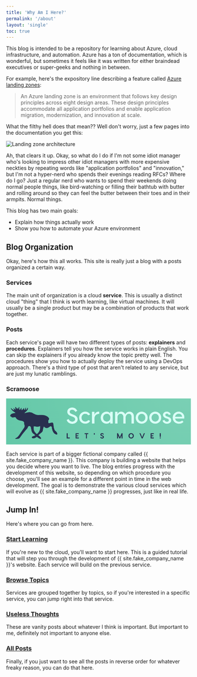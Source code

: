 ```yaml
---
title: 'Why Am I Here?'
permalink: '/about'
layout: 'single'
toc: true
---
```

This blog is intended to be a repository for learning about Azure, cloud infrastructure, and automation. Azure has a ton of documentation, which is wonderful, but sometimes it feels like it was written for either braindead executives or super-geeks and nothing in between.

For example, here's the expository line describing a feature called [Azure landing zones](https://docs.microsoft.com/en-us/azure/cloud-adoption-framework/ready/landing-zone/):

> An Azure landing zone is an environment that follows key design principles across eight design areas. These design principles accommodate all application portfolios and enable application migration, modernization, and innovation at scale.

What the filthy hell does that mean?? Well don't worry, just a few pages into the documentation you get this:

![Landing zone architecture](https://docs.microsoft.com/en-us/azure/cloud-adoption-framework/ready/enterprise-scale/media/ns-arch-expanded.png)

Ah, that clears it up. Okay, so what do I do if I'm not some idiot manager who's looking to impress other idiot managers with more expensive neckties by repeating words like "application portfolios" and "innovation," but I'm not a hyper-nerd who spends their evenings reading RFCs? Where do I go? Just a regular nerd who wants to spend their weekends doing normal people things, like bird-watching or filling their bathtub with butter and rolling around so they can feel the butter between their toes and in their armpits. Normal things.

This blog has two main goals:

- Explain how things actually work
- Show you how to automate your Azure environment

## Blog Organization

Okay, here's how this all works. This site is really just a blog with a posts organized a certain way.

### Services

The main unit of organization is a cloud **service**. This is usually a distinct cloud "thing" that I think is worth learning, like virtual machines. It will usually be a single product but may be a combination of products that work together.

### Posts

Each service's page will have two different types of posts: **explainers** and **procedures**. Explainers tell you how the service works in plain English. You can skip the explainers if you already know the topic pretty well. The procedures show you how to actually deploy the service using a DevOps approach. There's a third type of post that aren't related to any service, but are just my lunatic ramblings.

### Scramoose

<img src="/assets/images/logos/scramoose/scramoose_logo.png" alt="Scramoose logo" />

Each service is part of a bigger fictional company called {{ site.fake_company_name }}. This company is building a website that helps you decide where you want to live. The blog entries progress with the development of this website, so depending on which procedure you choose, you'll see an example for a different point in time in the web development. The goal is to demonstrate the various cloud services which will evolve as {{ site.fake_company_name }} progresses, just like in real life.

## Jump In!

Here's where you can go from here.

### [Start Learning](/guided)

If you're new to the cloud, you'll want to start here. This is a guided tutorial that will step you through the development of {{ site.fake_company_name }}'s website. Each service will build on the previous service.

### [Browse Topics](/browse)

Services are grouped together by topics, so if you're interested in a specific service, you can jump right into that service.

### [Useless Thoughts](/thoughts)

These are vanity posts about whatever I think is important. But important to me, definitely not important to anyone else.

### [All Posts](/posts)

Finally, if you just want to see all the posts in reverse order for whatever freaky reason, you can do that here.
